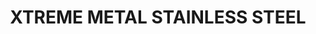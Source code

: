 ---
layout: product
title: "XTREME METAL STAINLESS STEEL"
price: "750" 
desc: "Enamel Metalizer 35mL"
img_path: "/assets/img/AK670.webp"
brand: "AK "
available: true
special_offer: false
new: false
soon: false
cat: "020000"
subcat: "020200"
subsubcat: "020205"
sifra: "AK670"
popular: false
spec: false
---